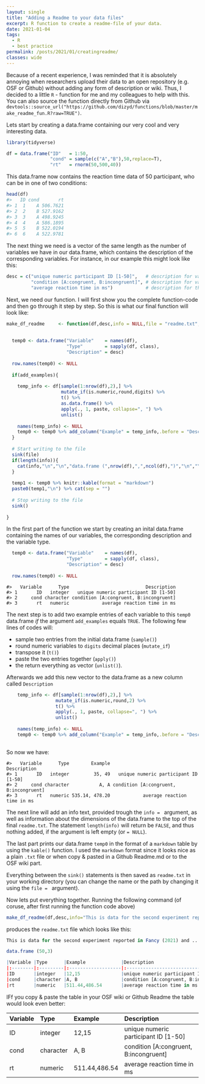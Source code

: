 ```yaml
---
layout: single
title: "Adding a Readme to your data files"
excerpt: R function to create a readme-file of your data.
date: 2021-01-04
tags:
  - R
  - best practice
permalink: /posts/2021/01/creatingreadme/
classes: wide
---
```




Because of a recent experience, I was reminded that it is absolutely annoying when researchers upload their data to an open repository (e.g. OSF or Github) without adding any form of description or wiki. Thus, I decided to a little `R` - function for me and my colleagues to help with this. You can also source the function directly from Github via `devtools::source_url("https://github.com/dizyd/functions/blob/master/make_readme_fun.R?raw=TRUE")`. 

Lets start by creating a data.frame containing our very cool and very interesting data. 


```r
library(tidyverse)

df = data.frame("ID"   = 1:50,
                "cond" = sample(c("A","B"),50,replace=T),
                "rt"   = rnorm(50,500,40))
```

This data.frame now contains the reaction time data of 50 participant, who can be in one of two conditions:


```r
head(df)
#>   ID cond       rt
#> 1  1    A 506.7621
#> 2  2    B 527.9162
#> 3  3    A 498.9245
#> 4  4    A 586.1895
#> 5  5    B 522.0194
#> 6  6    A 522.9781
```

The next thing we need is a vector of the same length as the number of variables we have in our data.frame, which contains the description of the corresponding variables. For instance, in our example this might look like this:


```r
desc = c("unique numeric participant ID [1-50]",   # description for variable ID
         "condition [A:congruent, B:incongruent]", # description for variable condition
         "average reaction time in ms")            # description for the variable rt
```


Next, we need our function. I will first show you the complete function-code and then go through it step by step. So this is what our final function will look like:



```r
make_df_readme     <- function(df,desc,info = NULL,file = "readme.txt",add_examples=TRUE,digits=2){  
  
  
  temp0 <- data.frame("Variable"    = names(df),
                      "Type"        = sapply(df, class),
                      "Description" = desc)
  
  row.names(temp0) <- NULL
  
  if(add_examples){
    
    temp_info <- df[sample(1:nrow(df),2),] %>%
                    mutate_if(is.numeric,round,digits) %>% 
                    t() %>%
                    as.data.frame() %>%
                    apply(., 1, paste, collapse=", ") %>% 
                    unlist()
    
    names(temp_info) <- NULL
    temp0 <- temp0 %>% add_column("Example" = temp_info,.before = "Description")
  }
  
  # Start writing to the file
  sink(file)
  if(length(info)){
    cat(info,"\n","\n","data.frame (",nrow(df),",",ncol(df),")","\n","\n",sep = "")
  }
  
  temp1 <- temp0 %>% knitr::kable(format = "markdown") 
  paste0(temp1,"\n") %>% cat(sep = "")
  
  # Stop writing to the file
  sink()
  
}
```

In the first part of the function we start by creating an inital data.frame containing the names of our variables, the corresponding description and the variable type. 


```r
  temp0 <- data.frame("Variable"    = names(df),
                      "Type"        = sapply(df, class),
                      "Description" = desc)
  
  row.names(temp0) <- NULL
```



```
#>   Variable      Type                            Description
#> 1       ID   integer   unique numeric participant ID [1-50]
#> 2     cond character condition [A:congruent, B:incongruent]
#> 3       rt   numeric            average reaction time in ms
```

The next step is to add two example entries of each variable to this `temp0` data.frame *if* the argument `add_examples` equals `TRUE`. The following few lines of codes will:

- sample two entries from the initial data.frame (`sample()`)
- round numeric variables to `digits` decimal places (`mutate_if`)
- transpose it (`t()`)
- paste the two entries together (`apply()`) 
- the return everything as vector (`unlist()`).  

Afterwards we add this new vector to the data.frame as a new column called `Description`


```r
    temp_info <- df[sample(1:nrow(df),2),] %>%
                  mutate_if(is.numeric,round,2) %>% 
                  t() %>%
                  apply(., 1, paste, collapse=", ") %>% 
                  unlist()
    
    names(temp_info) <- NULL
    temp0 <- temp0 %>% add_column("Example" = temp_info,.before = "Description")
  
```

So now we have:


```
#>   Variable      Type        Example                            Description
#> 1       ID   integer         35, 49   unique numeric participant ID [1-50]
#> 2     cond character           A, A condition [A:congruent, B:incongruent]
#> 3       rt   numeric 535.14, 478.20            average reaction time in ms
```

The next line will add an info text, provided trough the `info = ` argument, as well as information about the dimensions of the data.frame to the top of the final `readme.txt`. The statement `length(info)` will return be `FALSE`, and thus nothing added, if the argument is left empty (or `= NULL`). 


The last part prints our data.frame `temp0` in the format of a `markdown` table by using the `kable()` function. I used the `markdown` format since it looks nice as a plain `.txt` file or when copy & pasted in a Github Readme.md or to the OSF wiki part. 

Everything between the  `sink()` statements is then saved as `readme.txt` in your working directory (you can change the name or the path by changing it using the `file = ` argument).


Now lets put everything together. Running the following command (of coruse, after first running the function code above) 


```r
make_df_readme(df,desc,info="This is data for the second experiment reported in Fancy (2021) and ...")
```

produces the `readme.txt` file which looks like this:


```r
This is data for the second experiment reported in Fancy (2021) and ...

data.frame (50,3)

|Variable |Type      |Example             |Description                            |
|:--------|:---------|:-------------------|:--------------------------------------|
|ID       |integer   |12,15               |unique numeric participant ID [1-50]   |
|cond     |character |A, B                |condition [A:congruent, B:incongruent] |
|rt       |numeric   |511.44,486.54       |average reaction time in ms            |

```

IFf you copy & paste the table in your OSF wiki or Github Readme the table would look even better: 

|Variable |Type      |Example             |Description                            |
|:--------|:---------|:-------------------|:--------------------------------------|
|ID       |integer   |12,15               |unique numeric participant ID [1-50]   |
|cond     |character |A, B                |condition [A:congruent, B:incongruent] |
|rt       |numeric   |511.44,486.54       |average reaction time in ms            |
